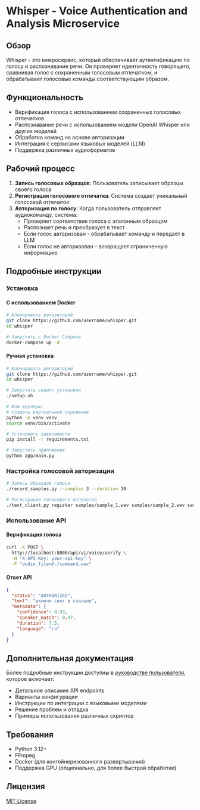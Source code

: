# Whisper - Voice Authentication and Analysis Microservice

## Обзор
Whisper - это микросервис, который обеспечивает аутентификацию по голосу и распознавание речи. Он проверяет идентичность говорящего, сравнивая голос с сохраненным голосовым отпечатком, и обрабатывает голосовые команды соответствующим образом.

## Функциональность
- Верификация голоса с использованием сохраненных голосовых отпечатков
- Распознавание речи с использованием модели OpenAI Whisper или других моделей
- Обработка команд на основе авторизации
- Интеграция с сервисами языковых моделей (LLM)
- Поддержка различных аудиоформатов

## Рабочий процесс
1. **Запись голосовых образцов**: Пользователь записывает образцы своего голоса
2. **Регистрация голосового отпечатка**: Система создает уникальный голосовой отпечаток
3. **Авторизация по голосу**: Когда пользователь отправляет аудиокоманду, система:
   - Проверяет соответствие голоса с эталонным образцом
   - Распознает речь и преобразует в текст
   - Если голос авторизован - обрабатывает команду и передает в LLM
   - Если голос не авторизован - возвращает ограниченную информацию

## Подробные инструкции

### Установка

#### С использованием Docker
```bash
# Клонировать репозиторий
git clone https://github.com/username/whisper.git
cd whisper

# Запустить с Docker Compose
docker-compose up -d
```

#### Ручная установка
```bash
# Клонировать репозиторий
git clone https://github.com/username/whisper.git
cd whisper

# Запустить скрипт установки
./setup.sh

# Или вручную:
# Создать виртуальное окружение
python -m venv venv
source venv/bin/activate

# Установить зависимости
pip install -r requirements.txt

# Запустить приложение
python app/main.py
```

### Настройка голосовой авторизации

```bash
# Запись образцов голоса
./record_samples.py --samples 3 --duration 10

# Регистрация голосового отпечатка
./test_client.py register samples/sample_1.wav samples/sample_2.wav samples/sample_3.wav
```

### Использование API

#### Верификация голоса
```bash
curl -X POST \
  http://localhost:8000/api/v1/voice/verify \
  -H "X-API-Key: your-api-key" \
  -F "audio_file=@./command.wav"
```

#### Ответ API
```json
{
  "status": "AUTHORIZED",
  "text": "включи свет в спальне",
  "metadata": {
    "confidence": 0.93,
    "speaker_match": 0.97,
    "duration": 7.5,
    "language": "ru"
  }
}
```

## Дополнительная документация

Более подробные инструкции доступны в [руководстве пользователя](GUIDE.md), которое включает:

- Детальное описание API endpoints
- Варианты конфигурации
- Инструкции по интеграции с языковыми моделями
- Решение проблем и отладка
- Примеры использования различных скриптов

## Требования
- Python 3.12+
- FFmpeg
- Docker (для контейнеризованного развертывания)
- Поддержка GPU (опционально, для более быстрой обработки)

## Лицензия
[MIT License](LICENSE)
